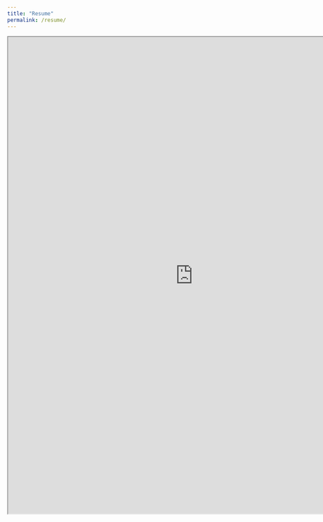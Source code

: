 ```yaml
---
title: "Resume"
permalink: /resume/
---
```


<iframe src="https://resume.creddle.io/embed/13vfnvsq5tz"
  width="855" height="1105" seamless></iframe>